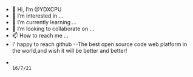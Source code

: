 - 👋 Hi, I’m @YDXCPU
- 👀 I’m interested in ...
- 🌱 I’m currently learning ...
- 💞️ I’m looking to collaborate on ...
- 📫 How to reach me ...
- I' happy to reach github --The best open source code web platform in the world,and wish it will be better and better!
-                                                                                                 16/7/21
<!---
YDXCPU/YDXCPU is a ✨ special ✨ repository because its `README.md` (this file) appears on your GitHub profile.
You can click the Preview link to take a look at your changes.
--->
